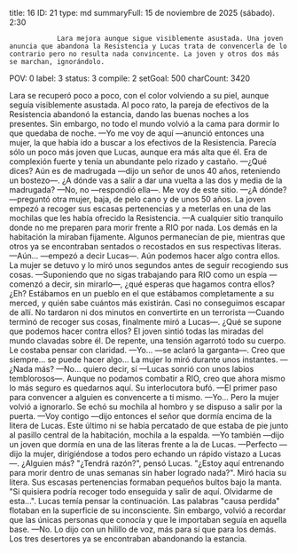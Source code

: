 title:          16
ID:             21
type:           md
summaryFull:    15 de noviembre de 2025 (sábado). 2:30
                
                Lara mejora aunque sigue visiblemente asustada. Una joven anuncia que abandona la Resistencia y Lucas trata de convencerla de lo contrario pero no resulta nada convincente. La joven y otros dos más se marchan, ignorándolo.
POV:            0
label:          3
status:         3
compile:        2
setGoal:        500
charCount:      3420


Lara se recuperó poco a poco, con el color volviendo a su piel, aunque seguía visiblemente asustada.
Al poco rato, la pareja de efectivos de la Resistencia abandonó la estancia, dando las buenas noches a los presentes. Sin embargo, no todo el mundo volvió a la cama para dormir lo que quedaba de noche.
—Yo me voy de aquí —anunció entonces una mujer, la que había ido a buscar a los efectivos de la Resistencia. Parecía sólo un poco más joven que Lucas, aunque era más alta que él. Era de complexión fuerte y tenía un abundante pelo rizado y castaño.
—¿Qué dices? Aún es de madrugada —dijo un señor de unos 40 años, reteniendo un bostezo—. ¿A dónde vas a salir a dar una vuelta a las dos y media de la madrugada?
—No, no —respondió ella—. Me voy de este sitio.
—¿A dónde? —preguntó otra mujer, baja, de pelo cano y de unos 50 años.
La joven empezó a recoger sus escasas pertenencias y a meterlas en una de las mochilas que les había ofrecido la Resistencia.
—A cualquier sitio tranquilo donde no me preparen para morir frente a RIO por nada.
Los demás en la habitación la miraban fijamente. Algunos permanecían de pie, mientras que otros ya se encontraban sentados o recostados en sus respectivas literas.
—Aún... —empezó a decir Lucas—. Aún podemos hacer algo contra ellos.
La mujer se detuvo y lo miró unos segundos antes de seguir recogiendo sus cosas.
—Suponiendo que no sigas trabajando para RIO como un espía —comenzó a decir, sin mirarlo—, ¿qué esperas que hagamos contra ellos? ¿Eh? Estábamos en un pueblo en el que estábamos completamente a su merced, y quién sabe cuántos más existirán. Casi no conseguimos escapar de allí. No tardaron ni dos minutos en convertirte en un terrorista —Cuando terminó de recoger sus cosas, finalmente miró a Lucas—. ¿Qué se supone que podemos hacer contra ellos?
El joven sintió todas las miradas del mundo clavadas sobre él. De repente, una tensión agarrotó todo su cuerpo. Le costaba pensar con claridad.
—Yo... —se aclaró la garganta—. Creo que siempre... se puede hacer algo...
La mujer lo miró durante unos instantes.
—¿Nada más?
—No... quiero decir, sí —Lucas sonrió con unos labios temblorosos—. Aunque no podamos combatir a RIO, creo que ahora mismo lo más seguro es quedarnos aquí.
Su interlocutora bufó.
—El primer paso para convencer a alguien es convencerte a ti mismo.
—Yo...
Pero la mujer volvió a ignorarlo. Se echó su mochila al hombro y se dispuso a salir por la puerta.
—Voy contigo —dijo entonces el señor que dormía encima de la litera de Lucas. Este último ni se había percatado de que estaba de pie junto al pasillo central de la habitación, mochila a la espalda.
—Yo también —dijo un joven que dormía en una de las literas frente a la de Lucas.
—Perfecto —dijo la mujer, dirigiéndose a todos pero echando un rápido vistazo a Lucas—. ¿Alguien más?
"¿Tendrá razón?", pensó Lucas. "¿Estoy aquí entrenando para morir dentro de unas semanas sin haber logrado nada?".
Miró hacia su litera. Sus escasas pertenencias formaban pequeños bultos bajo la manta.
"Si quisiera podría recoger todo enseguida y salir de aquí. Olvidarme de esta...". Lucas temía pensar la continuación. Las palabras "causa perdida" flotaban en la superficie de su inconsciente. Sin embargo, volvió a recordar que las únicas personas que conocía y que le importaban seguía en aquella base.
—No.
Lo dijo con un hilillo de voz, más para sí que para los demás. Los tres desertores ya se encontraban abandonando la estancia.